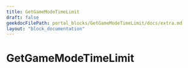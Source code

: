 ```yaml
---
title: GetGameModeTimeLimit
draft: false
geekdocFilePath: portal_blocks/GetGameModeTimeLimit/docs/extra.md
layout: "block_documentation"
---
```

# GetGameModeTimeLimit